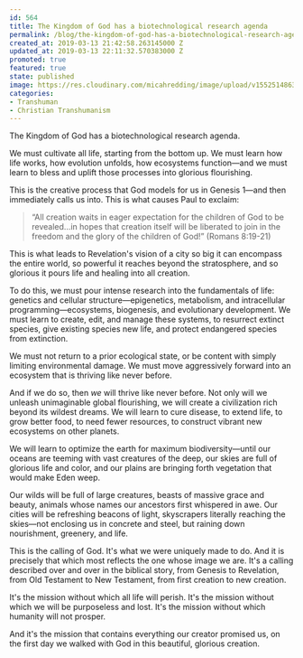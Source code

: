 ```yaml
---
id: 564
title: The Kingdom of God has a biotechnological research agenda
permalink: /blog/the-kingdom-of-god-has-a-biotechnological-research-agenda
created_at: 2019-03-13 21:42:58.263145000 Z
updated_at: 2019-03-13 22:11:32.570383000 Z
promoted: true
featured: true
state: published
image: https://res.cloudinary.com/micahredding/image/upload/v1552514863/usxowj7y3pbng4t0thli.jpg
categories:
- Transhuman
- Christian Transhumanism
---
```

The Kingdom of God has a biotechnological research agenda. 

We must cultivate all life, starting from the bottom up. We must learn how life works, how evolution unfolds, how ecosystems function—and we must learn to bless and uplift those processes into glorious flourishing.

This is the creative process that God models for us in Genesis 1—and then immediately calls us into. This is what causes Paul to exclaim: 

> “All creation waits in eager expectation for the children of God to be revealed...in hopes that creation itself will be liberated to join in the freedom and the glory of the children of God!” (Romans 8:19-21)

This is what leads to Revelation's vision of a city so big it can encompass the entire world, so powerful it reaches beyond the stratosphere, and so glorious it pours life and healing into all creation.

To do this, we must pour intense research into the fundamentals of life: genetics and cellular structure—epigenetics, metabolism, and intracellular programming—ecosystems, biogenesis, and evolutionary development. We must learn to create, edit, and manage these systems, to resurrect extinct species, give existing species new life, and protect endangered species from extinction.

We must not return to a prior ecological state, or be content with simply limiting environmental damage. We must move aggressively forward into an ecosystem that is thriving like never before.

And if we do so, then *we* will thrive like never before. Not only will we unleash unimaginable global flourishing, we will create a civilization rich beyond its wildest dreams. We will learn to cure disease, to extend life, to grow better food, to need fewer resources, to construct vibrant new ecosystems on other planets.

We will learn to optimize the earth for maximum biodiversity—until our oceans are teeming with vast creatures of the deep, our skies are full of glorious life and color, and our plains are bringing forth vegetation that would make Eden weep.

Our wilds will be full of large creatures, beasts of massive grace and beauty, animals whose names our ancestors first whispered in awe. Our cities will be refreshing beacons of light, skyscrapers literally reaching the skies—not enclosing us in concrete and steel, but raining down nourishment, greenery, and life.

This is the calling of God. It's what we were uniquely made to do. And it is precisely that which most reflects the one whose image we are. It's a calling described over and over in the biblical story, from Genesis to Revelation, from Old Testament to New Testament, from first creation to new creation. 

It's the mission without which all life will perish. It's the mission without which we will be purposeless and lost. It's the mission without which humanity will not prosper.

And it's the mission that contains everything our creator promised us, on the first day we walked with God in this beautiful, glorious creation.

